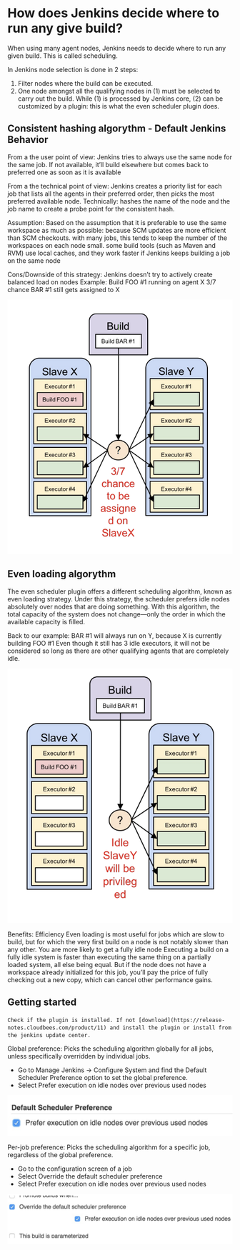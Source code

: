# How does Jenkins decide where to run any give build?

When using many agent nodes, Jenkins needs to decide where to run any given build. This is called scheduling.

In Jenkins node selection is done in 2 steps:

1. Filter nodes where the build can be executed.
2. One node amongst all the qualifying nodes in (1) must be selected to carry out the build. While (1) is processed by Jenkins core, (2) can be customized by a plugin: this is what the even scheduler plugin does.

## Consistent hashing algorythm - Default Jenkins Behavior

From a the user point of view:
Jenkins tries to always use the same node for the same job. If not available, it’ll build elsewhere but comes back to preferred one as soon as it is available

From a the technical point of view:
Jenkins creates a priority list for each job that lists all the agents in their preferred order, then picks the most preferred available node. Technically: hashes the name of the node and the job name to create a probe point for
the consistent hash.

Assumption:
Based on the assumption that it is preferable to use the same workspace as much as possible:
because SCM updates are more efficient than SCM checkouts.
with many jobs, this tends to keep the number of the workspaces on each node small.
some build tools (such as Maven and RVM) use local caches, and they work faster if Jenkins
keeps building a job on the same node

Cons/Downside of this strategy:
Jenkins doesn’t try to actively create balanced load on nodes
Example:
Build FOO #1 running on agent X
3/7 chance BAR #1 still gets assigned to X

![consistent-hashing](./images/esp-consistent-hashing.png)

## Even loading algorythm

The even scheduler plugin offers a different scheduling algorithm, known as even loading strategy. Under this strategy, the scheduler prefers idle nodes absolutely over nodes that are doing something. With this algorithm, the total capacity of the system does not change—only the order in which the available capacity is filled.

Back to our example:
BAR #1 will always run on Y, because X is currently building FOO #1
Even though it still has 3 idle executors, it will not be considered so long as there are other
qualifying agents that are completely idle.

![even-loading](./images/esp-even-loading.png)

Benefits: Efficiency
Even loading is most useful for jobs which are slow to build, but for which the very first build on a node is not notably slower than any other. You are more likely to get a fully idle node Executing a build on a fully idle system is faster than executing the same thing on a partially loaded system, all else being equal. But if the node does not have a workspace already initialized for this job, you’ll pay the price of fully checking out a new copy, which can cancel other performance gains.

## Getting started

`Check if the plugin is installed. If not [download](https://release-notes.cloudbees.com/product/11) and install the plugin or install from the jenkins update center.`

Global preference: Picks the scheduling algorithm globally for all jobs, unless specifically overridden by
individual jobs.

* Go to Manage Jenkins -> Configure System and find the Default Scheduler Preference option to set the global preference.
* Select Prefer execution on idle nodes over previous used nodes

![global-preference](./images/esp-global-preference.png)

Per-job preference: Picks the scheduling algorithm for a specific job, regardless of the global preference.

* Go to the configuration screen of a job
* Select Override the default scheduler preference
* Select Prefer execution on idle nodes over previous used nodes

![per-job-preference](./images/esp-per-job-preference.png)